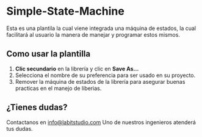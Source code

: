 # Simple-State-Machine

Esta es una plantila la cual viene integrada una máquina de estados, la cual facilitará al usuario la manera de manejar y programar estos mismos.

## Como usar la plantilla

1. **Clic secundario** en la librería y clic en **Save As...**
2. Selecciona el nombre de su preferencia para ser usado en su proyecto.
3. Remover la máquina de estados de la librería para asegurar buenas practicas en el manejo de liberias.

## ¿Tienes dudas?

Contactanos en info@labitstudio.com
Uno de nuestros ingenieros atenderá tus dudas.
